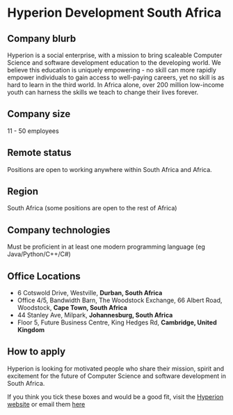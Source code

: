# Hyperion Development South Africa

## Company blurb

Hyperion is a social enterprise, with a mission to bring scaleable Computer Science and software development education to the developing world. We believe this education is uniquely empowering - no skill can more rapidly empower individuals to gain access to well-paying careers, yet no skill is as hard to learn in the third world. In Africa alone, over 200 million low-income youth can harness the skills we teach to change their lives forever.

## Company size

11 - 50 employees

## Remote status

Positions are open to working anywhere within South Africa and Africa.

## Region

South Africa (some positions are open to the rest of Africa)

## Company technologies

Must be proficient in at least one modern programming language (eg Java/Python/C++/C#)

## Office Locations

- 6 Cotswold Drive, Westville, __Durban, South Africa__
- Office 4/5, Bandwidth Barn, The Woodstock Exchange, 66 Albert Road, Woodstock, __Cape Town, South Africa__
- 44 Stanley Ave, Milpark, __Johannesburg, South Africa__
- Floor 5, Future Business Centre, King Hedges Rd, __Cambridge, United Kingdom__

## How to apply
Hyperion is looking for motivated people who share their mission, spirit and excitement for the future of Computer Science and software development in South Africa.

If you think you tick these boxes and would be a good fit, visit the [Hyperion website](https://hyperiondev.com/jobs) or email them [here](mailto:contact@hyperiondev.com)
